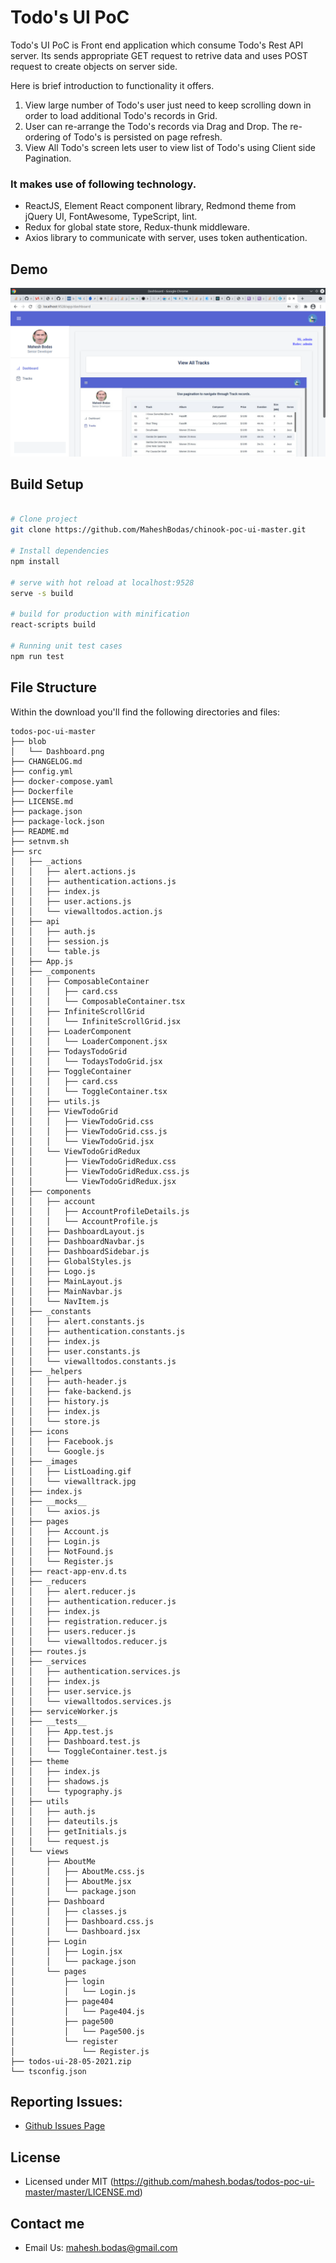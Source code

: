 # Todo's UI PoC
Todo's UI PoC is Front end application which consume Todo's Rest API server. Its sends appropriate GET request to retrive data and uses POST request to create objects on server side.

 Here is brief introduction to functionality it offers.

1. View large number of Todo's user just need to keep scrolling down in order to load additional Todo's records in Grid.
2. User can re-arrange the Todo's records via Drag and Drop. The re-ordering of Todo's is persisted on page refresh.
3. View All Todo's screen lets user to view list of Todo's using Client side Pagination.


### It makes use of following technology.
- ReactJS, Element React component library, Redmond theme from jQuery UI, FontAwesome, TypeScript, lint.
- Redux for global state store, Redux-thunk middleware.
- Axios library to communicate with server, uses token authentication.
## Demo
![demo](https://github.com/MaheshBodas/chinook-poc-ui-master/blob/master/blob/Dashboard.png)

## Build Setup

``` bash

# Clone project
git clone https://github.com/MaheshBodas/chinook-poc-ui-master.git

# Install dependencies
npm install

# serve with hot reload at localhost:9528
serve -s build

# build for production with minification
react-scripts build

# Running unit test cases
npm run test

```

## File Structure

Within the download you'll find the following directories and files:

```
todos-poc-ui-master
├── blob
│   └── Dashboard.png
├── CHANGELOG.md
├── config.yml
├── docker-compose.yaml
├── Dockerfile
├── LICENSE.md
├── package.json
├── package-lock.json
├── README.md
├── setnvm.sh
├── src
│   ├── _actions
│   │   ├── alert.actions.js
│   │   ├── authentication.actions.js
│   │   ├── index.js
│   │   ├── user.actions.js
│   │   └── viewalltodos.action.js
│   ├── api
│   │   ├── auth.js
│   │   ├── session.js
│   │   └── table.js
│   ├── App.js
│   ├── _components
│   │   ├── ComposableContainer
│   │   │   ├── card.css
│   │   │   └── ComposableContainer.tsx
│   │   ├── InfiniteScrollGrid
│   │   │   └── InfiniteScrollGrid.jsx
│   │   ├── LoaderComponent
│   │   │   └── LoaderComponent.jsx
│   │   ├── TodaysTodoGrid
│   │   │   └── TodaysTodoGrid.jsx
│   │   ├── ToggleContainer
│   │   │   ├── card.css
│   │   │   └── ToggleContainer.tsx
│   │   ├── utils.js
│   │   ├── ViewTodoGrid
│   │   │   ├── ViewTodoGrid.css
│   │   │   ├── ViewTodoGrid.css.js
│   │   │   └── ViewTodoGrid.jsx
│   │   └── ViewTodoGridRedux
│   │       ├── ViewTodoGridRedux.css
│   │       ├── ViewTodoGridRedux.css.js
│   │       └── ViewTodoGridRedux.jsx
│   ├── components
│   │   ├── account
│   │   │   ├── AccountProfileDetails.js
│   │   │   └── AccountProfile.js
│   │   ├── DashboardLayout.js
│   │   ├── DashboardNavbar.js
│   │   ├── DashboardSidebar.js
│   │   ├── GlobalStyles.js
│   │   ├── Logo.js
│   │   ├── MainLayout.js
│   │   ├── MainNavbar.js
│   │   └── NavItem.js
│   ├── _constants
│   │   ├── alert.constants.js
│   │   ├── authentication.constants.js
│   │   ├── index.js
│   │   ├── user.constants.js
│   │   └── viewalltodos.constants.js
│   ├── _helpers
│   │   ├── auth-header.js
│   │   ├── fake-backend.js
│   │   ├── history.js
│   │   ├── index.js
│   │   └── store.js
│   ├── icons
│   │   ├── Facebook.js
│   │   └── Google.js
│   ├── _images
│   │   ├── ListLoading.gif
│   │   └── viewalltrack.jpg
│   ├── index.js
│   ├── __mocks__
│   │   └── axios.js
│   ├── pages
│   │   ├── Account.js
│   │   ├── Login.js
│   │   ├── NotFound.js
│   │   └── Register.js
│   ├── react-app-env.d.ts
│   ├── _reducers
│   │   ├── alert.reducer.js
│   │   ├── authentication.reducer.js
│   │   ├── index.js
│   │   ├── registration.reducer.js
│   │   ├── users.reducer.js
│   │   └── viewalltodos.reducer.js
│   ├── routes.js
│   ├── _services
│   │   ├── authentication.services.js
│   │   ├── index.js
│   │   ├── user.service.js
│   │   └── viewalltodos.services.js
│   ├── serviceWorker.js
│   ├── __tests__
│   │   ├── App.test.js
│   │   ├── Dashboard.test.js
│   │   └── ToggleContainer.test.js
│   ├── theme
│   │   ├── index.js
│   │   ├── shadows.js
│   │   └── typography.js
│   ├── utils
│   │   ├── auth.js
│   │   ├── dateutils.js
│   │   ├── getInitials.js
│   │   └── request.js
│   └── views
│       ├── AboutMe
│       │   ├── AboutMe.css.js
│       │   ├── AboutMe.jsx
│       │   └── package.json
│       ├── Dashboard
│       │   ├── classes.js
│       │   ├── Dashboard.css.js
│       │   └── Dashboard.jsx
│       ├── Login
│       │   ├── Login.jsx
│       │   └── package.json
│       └── pages
│           ├── login
│           │   └── Login.js
│           ├── page404
│           │   └── Page404.js
│           ├── page500
│           │   └── Page500.js
│           └── register
│               └── Register.js
├── todos-ui-28-05-2021.zip
└── tsconfig.json

```
## Reporting Issues:

- [Github Issues Page](https://github.com/devias-io/react-material-dashboard/issues?ref=devias-io)

## License

- Licensed under MIT (https://github.com/mahesh.bodas/todos-poc-ui-master/master/LICENSE.md)

## Contact me

- Email Us: mahesh.bodas@gmail.com
